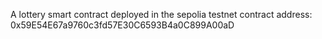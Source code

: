 A lottery smart contract deployed in the sepolia testnet
contract address: 0x59E54E67a9760c3fd57E30C6593B4a0C899A00aD
